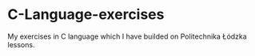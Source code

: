 # C-Language-exercises
My exercises in C language which I have builded on Politechnika Łódzka lessons.
